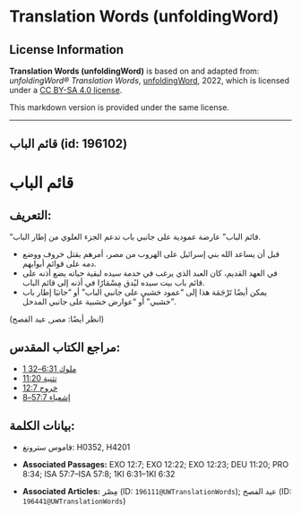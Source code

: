 # Translation Words (unfoldingWord)

## License Information

**Translation Words (unfoldingWord)** is based on and adapted from: _unfoldingWord® Translation Words_, [unfoldingWord](https://unfoldingword.org/utw), 2022, which is licensed under a [CC BY-SA 4.0 license](https://creativecommons.org/licenses/by-sa/4.0/legalcode.en).

This markdown version is provided under the same license.



--------------------------------

## قائم الباب (id: 196102)

قائم الباب
==========

التعريف:
--------

“قائم الباب” عارضة عمودية على جانبي باب تدعم الجزء العلوي من إطار الباب.

* قبل أن يساعد الله بني إسرائيل على الهروب من مصر، أمرهم بقتل خروف ووضع دمه على قوائم أبوابهم.
* في العهد القديم، كان العبد الذي يرغب في خدمة سيده لبقية حياته يضع أذنه على قائم باب بيت سيده ليُدق مِسْمَارًا في أذنه إلى قائم الباب.
* يمكن أيضًا تَرْجَمَة هذا إلى “عمود خشبي على جانبي الباب” أو “جانبَا إطار باب خشبي” أو “عوارض خشبية على جانبي المدخل”.

(انظر أيضًا: مصر, عيد الفصح)

مراجع الكتاب المقدس:
--------------------

* [1 ملوك 6:31–32](https://ref.ly/1Kgs6:31-1Kgs6:32)
* [تثنية 11:20](https://ref.ly/Deut11:20)
* [خروج 12:7](https://ref.ly/Exod12:7)
* [إشعياء 57:7–8](https://ref.ly/Isa57:7-Isa57:8)

بيانات الكلمة:
--------------

* قاموس سترونغ: H0352, H4201

* **Associated Passages:** EXO 12:7; EXO 12:22; EXO 12:23; DEU 11:20; PRO 8:34; ISA 57:7–ISA 57:8; 1KI 6:31–1KI 6:32
* **Associated Articles:** مِصْر (ID: `196111@UWTranslationWords`); عيد الفصح (ID: `196441@UWTranslationWords`)

